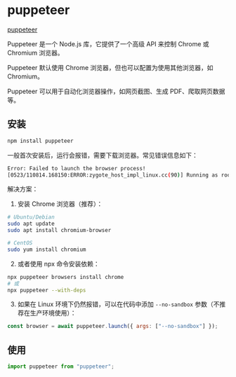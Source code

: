 # puppeteer

[puppeteer](https://www.npmjs.com/package/puppeteer)

Puppeteer 是一个 Node.js 库，它提供了一个高级 API 来控制 Chrome 或 Chromium 浏览器。

Puppeteer 默认使用 Chrome 浏览器，但也可以配置为使用其他浏览器，如 Chromium。

Puppeteer 可以用于自动化浏览器操作，如网页截图、生成 PDF、爬取网页数据等。

## 安装

```bash
npm install puppeteer
```

一般首次安装后，运行会报错，需要下载浏览器。常见错误信息如下：

```bash
Error: Failed to launch the browser process!
[0523/110814.168150:ERROR:zygote_host_impl_linux.cc(90)] Running as root without --no-sandbox is not supported.
```

解决方案：

1. 安装 Chrome 浏览器（推荐）：

```bash
# Ubuntu/Debian
sudo apt update
sudo apt install chromium-browser

# CentOS
sudo yum install chromium
```

2. 或者使用 npx 命令安装依赖：

```bash
npx puppeteer browsers install chrome
# 或
npx puppeteer --with-deps
```

3. 如果在 Linux 环境下仍然报错，可以在代码中添加 `--no-sandbox` 参数（不推荐在生产环境使用）：

```js
const browser = await puppeteer.launch({ args: ["--no-sandbox"] });
```

## 使用

```js
import puppeteer from "puppeteer";
```
